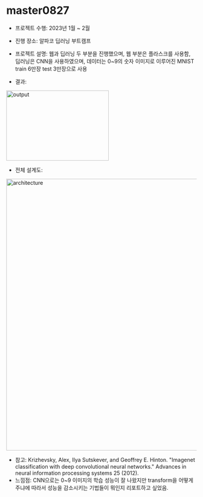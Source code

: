 # master0827

- 프로젝트 수행: 2023년 1월 ~ 2월
- 진행 장소: 알파코 딥러닝 부트캠프

- 프로젝트 설명: 웹과 딥러닝 두 부분을 진행했으며, 웹 부분은 플라스크를 사용함, 딥러닝은 CNN을 사용하였으며, 데이터는 0~9의 숫자 이미지로 이루어진 MNIST train 6만장 test 3만장으로 사용

- 결과:
<img width="271" height="186" alt="output" src="https://github.com/user-attachments/assets/9061173c-fdbd-4bca-81d9-7e18de26d7ef" />



- 전체 설계도:
<img width="1280" height="720" alt="architecture" src="https://github.com/user-attachments/assets/9758f801-e751-4d0c-ba78-aa464d92348c" />

- 참고: Krizhevsky, Alex, Ilya Sutskever, and Geoffrey E. Hinton. "Imagenet classification with deep convolutional neural networks." Advances in neural information processing systems 25 (2012).
- 느낌점: CNN으로는 0~9 이미지의 학습 성능이 잘 나왔지만 transform을 어떻게 주냐에 따라서 성능을 감소시키는 기법들이 뭐인지 리포트하고 싶었음.

